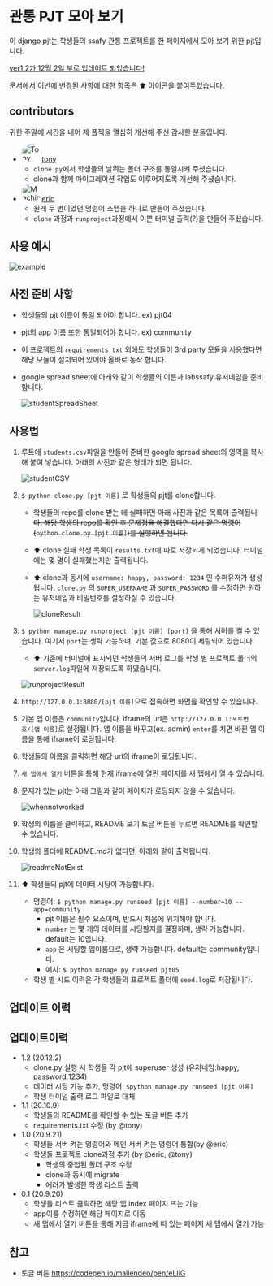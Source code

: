 # 관통 PJT 모아 보기

이 django pjt는 학생들의 ssafy 관통 프로젝트를 한 페이지에서 모아 보기 위한 pjt입니다.

[ver1.2가 12월 2일 부로 업데이트 되었습니다!](#업데이트이력)

문서에서 이번에 변경된 사항에 대한 항목은 :arrow_up: 아이콘을 붙여두었습니다.

## contributors

귀한 주말에 시간을 내어 제 플젝을 열심히 개선해 주신 감사한 분들입니다.

- <img src="https://avatars1.githubusercontent.com/u/44995141?s=460&u=2d5b28e1f068dbf1bf81d015ae68bf4e0055011c&v=4" alt="Tony" width="40" height="35" style="border-radius:50%;" />[tony](https://github.com/autumnsky-tony)
  - `clone.py`에서 학생들의 날뛰는 폴더 구조를 통일시켜 주셨습니다.
  - clone과 함께 마이그레이션 작업도 이루어지도록 개선해 주셨습니다.
- <img src="https://avatars1.githubusercontent.com/u/26497426?s=460&u=f0168d9c8227659e7bdcc3e118b3935291459438&v=4" alt="Machineric" width="40" height="35" style="border-radius:50%;" />[eric](https://github.com/Machineric) 
  - 원래 두 번이었던 명령어 스텝을 하나로 만들어 주셨습니다.
  - `clone` 과정과 `runproject`과정에서 이쁜 터미널 출력(?)을 만들어 주셨습니다.

## 사용 예시

![example](README.assets/example.png)

## 사전 준비 사항

- 학생들의 pjt 이름이 통일 되어야 합니다. ex) pjt04

- pjt의 app 이름 또한 통일되어야 합니다. ex) community

- 이 프로젝트의 `requirements.txt` 외에도 학생들이 3rd party 모듈을 사용했다면 해당 모듈이 설치되어 있어야 올바로 동작 합니다.

- google spread sheet에 아래와 같이 학생들의 이름과 labssafy 유저네임을 준비합니다.

  ![studentSpreadSheet](README.assets/studentSpreadSheet.png)

## 사용법

1. 루트에 `students.csv`파일을 만들어 준비한 google spread sheet의 영역을 복사해 붙여 넣습니다. 아래의 사진과 같은 형태가 되면 됩니다.

   ![studentCSV](README.assets/studentCSV.png)

2. `$ python clone.py [pjt 이름]` 로 학생들의 pjt를 clone합니다.

   - ~~학생들의 repo를 clone 받는 데 실패하면 아래 사진과 같은 목록이 출력됩니다. 해당 학생의 repo를 확인 후 문제점을 해결했다면 다시 같은 명령어(`python clone.py [pjt 이름]`)를 실행하면 됩니다.~~

   - :arrow_up: clone 실패 학생 목록이 `results.txt`에 따로 저장되게 되었습니다. 터미널에는 몇 명이 실패했는지만 출력됩니다.

   - :arrow_up: clone과 동시에 `username: happy, password: 1234` 인 수퍼유저가 생성됩니다. `clone.py` 의 `SUPER_USERNAME` 과 `SUPER_PASSWORD` 를 수정하면 원하는 유저네임과 비밀번호를 설정하실 수 있습니다.

     ![cloneResult](README.assets/cloneResult.png)

3. `$ python manage.py runproject [pjt 이름] [port]` 을 통해 서버를 켤 수 있습니다. 여기서 `port`는 생략 가능하며, 기본 값으로 8080이 세팅되어 있습니다.

   - :arrow_up: 기존에 터미널에 표시되던 학생들의 서버 로그를 학생 별 프로젝트 폴더의 `server.log`파일에 저장되도록 하였습니다.

   ![runprojectResult](README.assets/runprojectResult.png)

4. `http://127.0.0.1:8080/[pjt 이름]`으로 접속하면 화면을 확인할 수 있습니다.

5. 기본 앱 이름은 `community`입니다. iframe의 url은 `http://127.0.0.1:포트번호/[앱 이름]`로 설정됩니다. 앱 이름을 바꾸고(ex. admin) `enter`를 치면 바뀐 앱 이름을 통해 iframe이 로딩됩니다. 

6. 학생들의 이름을 클릭하면 해당 url의 iframe이 로딩됩니다.

7. `새 탭에서 열기` 버튼을 통해 현재 iframe에 열린 페이지를 새 탭에서 열 수 있습니다.

8. 문제가 있는 pjt는 아래 그림과 같이 페이지가 로딩되지 않을 수 있습니다.

   ![whennotworked](README.assets/whennotworked.png)

9. 학생의 이름을 클릭하고, README 보기 토글 버튼을 누르면 README를 확인할 수 있습니다.

10. 학생의 폴더에 README.md가 없다면, 아래와 같이 출력됩니다.

    ![readmeNotExist](README.assets/readmeNotExist.png)

11. :arrow_up: 학생들의 pjt에 데이터 시딩이 가능합니다.

    - 명령어:  `$ python manage.py runseed [pjt 이름] --number=10 --app=community ` 
      - pjt 이름은 필수 요소이며, 반드시 처음에 위치해야 합니다.
      - `number` 는 몇 개의 데이터를 시딩할지를 결정하며, 생략 가능합니다. default는 10입니다.
      - `app` 은 시딩할 앱이름으로, 생략 가능합니다. default는 community입니다. 
      - 예시: `$ python manage.py runseed pjt05`
    - 학생 별 시드 이력은 각 학생들의 프로젝트 폴더에 `seed.log`로 저장됩니다.

## 업데이트 이력

## 업데이트이력

- 1.2 (20.12.2)
  - clone.py 실행 시 학생들 각 pjt에 superuser 생성 (유저네임:happy, password:1234)
  - 데이터 시딩 기능 추가, 명령어: `$python manage.py runseed [pjt 이름]` 
  - 학생 터미널 출력 로그 파일로 대체
- 1.1 (20.10.9)
  - 학생들의 README를 확인할 수 있는 토글 버튼 추가
  - requirements.txt 수정 (by @tony)
- 1.0 (20.9.21)
  - 학생들 서버 켜는 명령어와 메인 서버 켜는 명령어 통합(by @eric)
  - 학생들 프로젝트 clone과정 추가 (by @eric, @tony)
    - 학생의 중첩된 폴더 구조 수정
    - clone과 동시에 migrate
    - 에러가 발생한 학생 리스트 출력
- 0.1 (20.9.20)
  - 학생들 리스트 클릭하면 해당 앱 index 페이지 뜨는 기능
  - app이름 수정하면 해당 페이지로 이동
  - 새 탭에서 열기 버튼을 통해 지금 iframe에 떠 있는 페이지 새 탭에서 열기 가능

## 참고

- 토글 버튼 https://codepen.io/mallendeo/pen/eLIiG